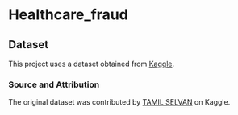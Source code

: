 # Healthcare_fraud
## Dataset

This project uses a dataset obtained from [Kaggle](https://www.kaggle.com/datasets/tamilsel/healthcare-providers-data).

### Source and Attribution

The original dataset was contributed by [TAMIL SELVAN](https://www.kaggle.com/tamilsel) on Kaggle.
